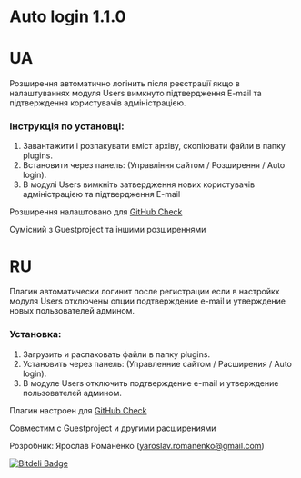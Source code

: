 # Auto login 1.1.0

UA
===

Розширення автоматично логінить після реєстрації якщо в налаштуваннях модуля Users вимкнуто підтвердження E-mail та підтверждення користувачів адміністрацією.

### Інструкція по установці:

1. Завантажити і розпакувати вміст архіву, скопіювати файли в папку plugins.
2. Встановити через панель: (Управління сайтом / Розширення / Auto login).
3. В модулі Users вимкніть затвердження нових користувачів адміністрацією та підтвердження E-mail

Розширення налаштовано для [GitHub Check](https://github.com/CrazyFreeMan/cot-githubcheckupdate)

Сумісний з Guestproject та іншими розширеннями

RU
===

Плагин автоматически логинит после регистрации если в настройкх модуля Users отключены опции подтверждение e-mail и утверждение новых пользователей админом.

### Установка:

1. Загрузить и распаковать файли в папку plugins.
2. Установить через панель: (Управленние сайтом / Расширения / Auto login).
3. В модуле Users отключить подтверждение e-mail и утверждение пользователей админом.


Плагин настроен для [GitHub Check](https://github.com/CrazyFreeMan/cot-githubcheckupdate)

Совместим с Guestproject и другими расширениями

Розробник: Ярослав Романенко (yaroslav.romanenko@gmail.com)

[![Bitdeli Badge](https://d2weczhvl823v0.cloudfront.net/CrazyFreeMan/cot-autologin/trend.png)](https://bitdeli.com/free "Bitdeli Badge")
